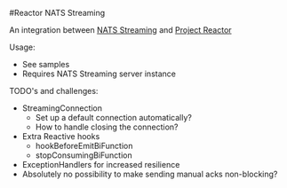 #Reactor NATS Streaming

An integration between [NATS Streaming](https://nats.io/documentation/streaming/nats-streaming-intro/) and [Project Reactor](https://projectreactor.io/)

Usage:
* See samples
* Requires NATS Streaming server instance

TODO's and challenges:
* StreamingConnection
  * Set up a default connection automatically?
  * How to handle closing the connection?
* Extra Reactive hooks
  * hookBeforeEmitBiFunction
  * stopConsumingBiFunction
* ExceptionHandlers for increased resilience
* Absolutely no possibility to make sending manual acks non-blocking?
